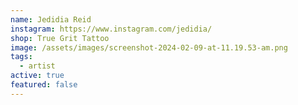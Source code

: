 ```yaml
---
name: Jedidia Reid
instagram: https://www.instagram.com/jedidia/
shop: True Grit Tattoo
image: /assets/images/screenshot-2024-02-09-at-11.19.53-am.png
tags:
  - artist
active: true
featured: false
---
```

